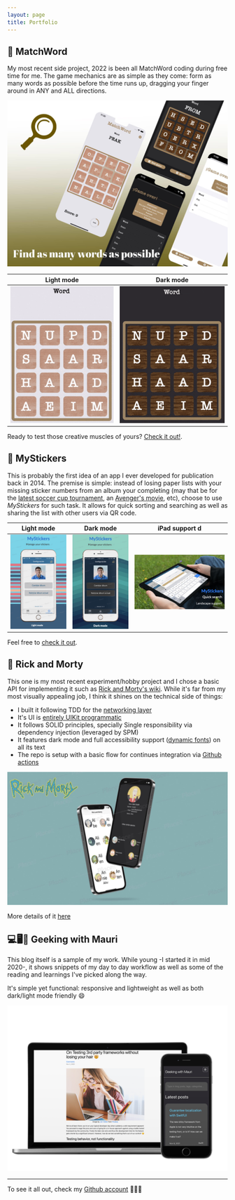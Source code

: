 ```yaml
---
layout: page
title: Portfolio
---
```

[MatchWordMarketing]: /assets/portfolio/MatchWord/matchword_maketing.jpg
[MatchWordLight]: /assets/portfolio/MatchWord/pathAnimatedLight.gif?style=centerme
[MatchWordDark]: /assets/portfolio/MatchWord/pathAnimatedDark.gif?style=centerme
[MyStickersLight]: /assets/portfolio/MyStickers/light.jpg
[MyStickersDark]: /assets/portfolio/MyStickers/dark.jpg
[iPad]: /assets/portfolio/MyStickers/iPad.jpg
[RickAndMortyImage]: /assets/portfolio/RickAndMorty/RickAndMorty.jpg
[blogImage]: /assets/portfolio/Blog/cover.png

[mw]: https://apps.apple.com/us/app/matchwords-build-words/id1612434602
[stickers]: https://apps.apple.com/us/app/mystickers/id884352968
[avengers]: https://collectibles.panini.co.uk/editorial/road-to-avengers-endgame-sticker-collection.html
[soccer]: http://collectibles.panini.uy/editorial/album-conmebol-copa-america-2021-preview.html
[wikis]: https://rickandmortyapi.com
[network]: https://github.com/mchirino89/MauriNet
[spmUI]: https://github.com/mchirino89/MauriKit
[rickAndMorty]: https://github.com/mchirino89/RickAndMorty
[dynamic]: https://developer.apple.com/design/human-interface-guidelines/ios/visual-design/typography/
[ci]: https://github.com/features/actions
[RMRepo]: https://github.com/mchirino89/RickAndMorty

## 📱 MatchWord

My most recent side project, 2022 is been all MatchWord coding during free time for me. The game mechanics are as simple as they come: form as many words as possible before the time runs up, dragging your finger around in ANY and ALL directions.

![Match word marketing][MatchWordMarketing]

| Light mode           | Dark mode          |
|----------------------|--------------------|
| ![light mode][MatchWordLight] | ![Dark mode][MatchWordDark] |

Ready to test those creative muscles of yours? [Check it out!][mw].

## 📱 MyStickers

This is probably the first idea of an app I ever developed for publication back in 2014. The premise is simple: instead of losing paper lists with your missing sticker numbers from an album your completing (may that be for the [latest soccer cup tournament][soccer], an [Avenger's movie][avengers], etc), choose to use _MyStickers_ for such task. It allows for quick sorting and searching as well as sharing the list with other users via QR code.

| Light mode           | Dark mode          | iPad support             d |
|----------------------|--------------------|--------------------------|
| ![light mode][MyStickersLight] | ![Dark mode][MyStickersDark] | ![iPad support][iPad]    |

Feel free to [check it out][stickers].

## 📱 Rick and Morty

This one is my most recent experiment/hobby project and I chose a basic API for implementing it such as [Rick and Morty's wiki][wikis]. While it's far from my most visually appealing job, I think it shines on the technical side of things:

- I built it following TDD for the [networking layer][network]
- It's UI is [entirely UIKit programmatic][spmUI] 
- It follows SOLID principles, specially Single responsibility via dependency injection (leveraged by SPM)
- It features dark mode and full accessibility support ([dynamic fonts][dynamic]) on all its text
- The repo is setup with a basic flow for continues integration via [Github actions][ci]

![Rick and Morty][RickAndMortyImage]

More details of it [here][RMRepo]

## 💻🖥📱 Geeking with Mauri

This blog itself is a sample of my work. While young -I started it in mid 2020-, it shows snippets of my day to day workflow as well as some of the reading and learnings I've picked along the way.

It's simple yet functional: responsive and lightweight as well as both dark/light mode friendly 😄

![blog cover][blogImage]

---

To see it all out, check my [Github account](https://github.com/mchirino89) 👨🏽‍💻